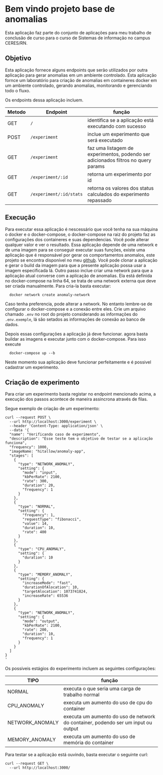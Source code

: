 # Bem vindo projeto base de anomalias

Esta aplicação faz parte do conjunto de aplicações para meu trabalho de conclusão de curso para o curso de Sistemas de informação no campus CERES/RN.

## Objetivo

Esta aplicação fornece alguns endpoints que serão utilizados por outra aplicação para gerar anomalias em um ambiente controlado.
Esta aplicação fornce um laboratório para criação de anomalias em containeres docker em um ambiente controlado, gerando anomalias, monitorando e gerenciando todo o fluxo.

Os endpoints dessa aplicação incluem.

| Metodo | Endpoint                | função                                                                            |
| ------ | ----------------------- | --------------------------------------------------------------------------------- |
| GET    | `/`                     | identifica se a aplicação está executando com sucesso                             |
| POST   | `/experiment`           | inclue um experimento que será executado                                          |
| GET    | `/experiment`           | faz uma listagem de experimentos, podendo ser adicionados filtros no query params |
| GET    | `/experiment/:id`       | retorna um experimento por id                                                     |
| GET    | `/experiment/:id/stats` | retorna os valores dos status calculados do experimento repassado                 |


## Execução
Para executar essa aplicação é nescessário que você tenha na sua máquina o docker e o docker-compose, o docker-compose na raiz do projeto faz
as configurações dos containeres e suas dependencias. Você pode alterar qualquer valor e ver o resultado.
Essa aplicação depende de uma network e de uma imagem para se conseguir executar suas funções, existe uma aplicação que é responsável por gerar
os comportamentos anomalos, este projeto se encontra disponível no meu [github](https://github.com/hitallow/anomaly-app).
Você pode clonar a aplicação e gerar o build da imagem para que a presente aplicação possa usar a imagem especificada lá.
Outro passo inclue criar uma network para que a aplicação atual converse com a aplicação de anomalias. Ela está definida no docker-compose na linha 64, se trata 
de uma network externa que deve ser criada manualmente. Para cria-la basta executar:

```shell
  docker network create anomaly-network
```
Caso tenha preferencia, pode alterar a network. No entanto lembre-se de configurar o docker-compose e a conexão entre eles.
Crie um arquivo chamado `.env` no root do projeto considerando as informações do `.env.exemple`, lá são setados as informações de conexão ao banco de dados.

Depois essas configurações a aplicação já deve funcionar. agora basta buildar as imagens e executar junto com o docker-compose. Para isso execute

```shell
  docker-compose up --b
```

Neste momento sua aplicação deve funcionar perfeitamente e é possivel cadastrar um experimento.

## Criação de experimento
Para criar um experimento basta registar no endpoint mencionado acima, a execução dos passos acontece de maneira assincrona através de filas.

Segue exemplo de criação de um experimento:

```shell	
curl --request POST \
  --url http://localhost:3000/experiment \
  --header 'Content-Type: application/json' \
  --data '{
  "name": "Verificando caso de experimento",
  "description": "Esse teste tem o objetivo de testar se a aplicação funciona",
  "frequency": 1000,
  "imageName: "hitallow/anomaly-app",
  "stages": [
    {
      "type": "NETWORK_ANOMALY",
      "setting": {
        "mode": "input",
        "kbPerRate": 2100,
        "rate": 300,
        "duration": 20,
        "frequency": 1
      }
    },
    {
      "type": "NORMAL",
      "setting": {
        "frequency": 1,
        "requestType": "fibonacci",
        "value": 14,
        "duration": 10,
        "rate": 400
      }
    },
    {
      "type": "CPU_ANOMALY",
      "setting": {
        "duration": 10
      }
    },
    {
      "type": "MEMORY_ANOMALY",
      "setting": {
        "increaseMode": "fast",
        "durationOfAlocation": 10,
        "targetAlocation": 1073741824,
        "increaseRate": 65536
      }
    },
    {
      "type": "NETWORK_ANOMALY",
      "setting": {
        "mode": "output",
        "kbPerRate": 2100,
        "rate": 200,
        "duration": 10,
        "frequency": 1
      }
    }
  ]
}
'
```

Os possíveis estágios do experimento incluem as seguintes configurações:

| TIPO            | função                                                                            |
| --------------- | --------------------------------------------------------------------------------- |
| NORMAL          | executa o que seria uma carga de trabalho normal                                  |
| CPU_ANOMALY     | executa um aumento do uso de cpu do container                                     |
| NETWORK_ANOMALY | executa um aumento do uso de network do container, podendo ser um input ou output |
| MEMORY_ANOMALY  | executa um aumento do uso de memória do container                                 |

Para testar se a aplicação está ouvindo, basta executar o seguinte curl:

```shell
curl --request GET \
  --url http://localhost:3000/
```